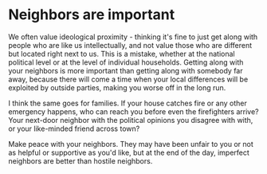 # Neighbors are important

We often value ideological proximity - thinking it's fine to just get along with people who are like us intellectually, and not value those who are different but located right next to us. This is a mistake, whether at the national political level or at the level of individual households. Getting along with your neighbors is more important than getting along with somebody far away, because there will come a time when your local differences will be exploited by outside parties, making you worse off in the long run.

I think the same goes for families.  If your house catches fire or any other emergency happens, who can reach you before even the firefighters arrive? Your next-door neighbor with the political opinions you disagree with with, or your like-minded friend across town? 

Make peace with your neighbors. They may have been unfair to you or not as helpful or supportive as you'd like, but at the end of the day, imperfect neighbors are better than hostile neighbors.
